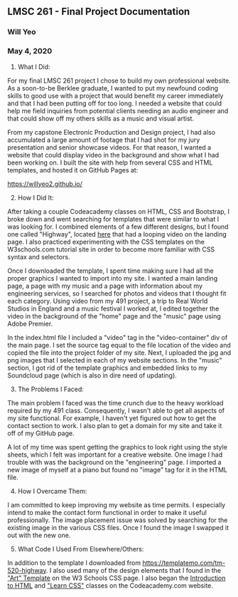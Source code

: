 ## LMSC 261 - Final Project Documentation
### Will Yeo
### May 4, 2020

1. What I Did:

For my final LMSC 261 project I chose to build my own professional website. As a soon-to-be Berklee graduate, I wanted to put my newfound coding skills to good use with a project that would benefit my career immediately and that I had been putting off for too long. I needed a website that could help me field inquiries from potential clients needing an audio engineer and that could show off my others skills as a music and visual artist.

From my capstone Electronic Production and Design project, I had also accumulated a large amount of footage that I had shot for my jury presentation and senior showcase videos. For that reason, I wanted a website that could display video in the background and show what I had been working on. I built the site with help from several CSS and HTML templates, and hosted it on GitHub Pages at:

https://willyeo2.github.io/

2. How I Did It:

After taking a couple Codeacademy classes on HTML, CSS and Bootstrap, I broke down and went searching for templates that were similar to what I was looking for. I combined elements of a few different designs, but I found one called "Highway", located [here](https://templatemo.com/tm-520-highway) that had a looping video on the landing page. I also practiced experimenting with the CSS templates on the W3schools.com tutorial site in order to become more familiar with CSS syntax and selectors.

Once I downloaded the template, I spent time making sure I had all the proper graphics I wanted to import into my site. I wanted a main landing page, a page with my music and a page with information about my engineering services, so I searched for photos and videos that I thought fit each category. Using video from my 491 project, a trip to Real World Studios in England and a music festival I worked at, I edited together the video in the background of the "home" page and the "music" page using Adobe Premier.

In the index.html file I included a "video" tag in the "video-container" div of the main page. I set the source tag equal to the file location of the video and copied the file into the project folder of my site. Next, I uploaded the jpg and png images that I selected in each of my website sections. In the "music" section, I got rid of the template graphics and embedded links to my Soundcloud page (which is also in dire need of updating).

3. The Problems I Faced:

The main problem I faced was the time crunch due to the heavy workload required by my 491 class. Consequently, I wasn't able to get all aspects of my site functional. For example, I haven't yet figured out how to get the contact section to work. I also plan to get a domain for my site and take it off of my GitHub page.

A lot of my time was spent getting the graphics to look right using the style sheets, which I felt was important for a creative website. One image I had trouble with was the background on the "engineering" page. I imported a new image of myself at a piano but found no "image" tag for it in the HTML file.

4. How I Overcame Them:

I am committed to keep improving my website as time permits. I especially intend to make the contact form functional in order to make it useful professionally. The image placement issue was solved by searching for the existing image in the various CSS files. Once I found the image I swapped it out with the new one.

5. What Code I Used From Elsewhere/Others:

In addition to the template I downloaded from https://templatemo.com/tm-520-highway. I also used many of the design elements that I found in the ["Art" Template](https://www.w3schools.com/w3css/tryw3css_templates_streetart.htm) on the W3 Schools CSS page. I also began the [Introduction to HTML](https://www.codecademy.com/learn/learn-html) and ["Learn CSS"](https://www.codecademy.com/learn/learn-css) classes on the Codeacademy.com website.
